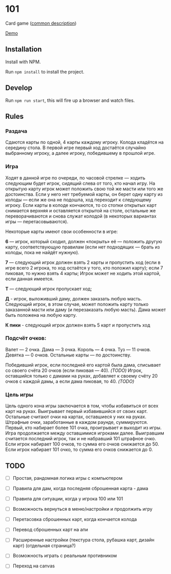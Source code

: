 # 101

Card game ([common description](https://ru.wikipedia.org/wiki/101_(%D0%B8%D0%B3%D1%80%D0%B0)))

[Demo](https://101-card-game.netlify.app/)

## Installation

Install with NPM.

Run `npm install` to install the project.

## Develop
Run `npm run start`, this will fire up a browser and watch files.


## Rules

### Раздача
Сдаются карты по одной, 4 карты каждому игроку. Колода кладётся на середину стола. В первой игре первый ход достаётся случайно выбранному игроку, а далее игроку, победившему в прошлой игре.

### Игра
Ходят в данной игре по очереди, по часовой стрелке — ходить следующим будет игрок, сидящий слева от того, кто начал игру. На открытую карту игрок может положить свою той же масти или того же достоинства. Если у него нет требуемой карты, он берет одну карту из колоды — если же она не подошла, ход переходит к следующему игроку. Если карты в колоде кончаются, то со стопки открытых карт снимается верхняя и оставляется открытой на столе, остальные же переворачиваются и снова служат колодой (в некоторых вариантах игры — перетасовываются).

Некоторые карты имеют свои особенности в игре:

**6** — игрок, который сходил, должен «покрыть» её — положить другую карту, соответствующую правилам (если нет подходящих — брать из колоды, пока не найдёт нужную). 

**7** — следующий игрок должен взять 2 карты и пропустить ход (если в игре всего 2 игрока, то ход остаётся у того, кто положил карту); eсли 7 пиковая, то нужно взять 4 карты; Игрок может не ходить этой картой, если данная имеется.

**Т** — следующий игрок пропускает ход;

**Д** - игрок, выложивший даму, должен заказать любую масть. Следующий игрок, в этом случае, может положить карту только заказанной масти или даму (и перезаказать любую масть). Дама может быть положена на любую карту.

**К пики** - следующий игрок должен взять 5 карт и пропустить ход 

### Подсчёт очков:
Валет — 2 очка.
Дама — 3 очка.
Король — 4 очка.
Туз — 11 очков.
Девятка — 0 очков.
Остальные карты — по достоинству.

Победивший игрок, если последней его картой была дама, списывает со своего счёта 20 очков (если пиковая — 40). *(TODO)*
Игрок, оставшийся только с дамами на руках, добавляет к своему счёту 20 очков с каждой дамы, а если дама пиковая, то 40. *(TODO)*


### Цель игры
Цель одного кона игры заключается в том, чтобы избавиться от всех карт на руках. Выигрывает первый избавившийся от своих карт. Остальные считают очки на картах, оставшиеся у них на руках. Штрафные очки, заработанные в каждом раунде, суммируются. Первый, кто набирает более 101 очка, проигрывает и выходит из игры. Игра продолжается между оставшимися игроками далее. Выигравшим считается последний игрок, так и не набравший 101 штрафное очко. Если игрок набирает 100 очков, то сумма его очков снижается до 50. Если игрок набирает 101 очко, то сумма его очков снижается до 0.


## TODO

- [ ] Простая, рандомная логика игры с компьютером
- [ ] Правила для дам, когда последняя сброшенная карта - дама
- [ ] Правила для ситуации, когда у игрока 100 или 101
- [ ] Возможность вернуться в меню/настройки и продолжить игру
- [ ] Перетасовка сброшенных карт, когда кончается колода
- [ ] Перевод сброшенных карт на апи
- [ ] Расширенные настройки (текстура стола,  рубашка карт, дизайн карт) (отдельная страница?)
- [ ] Возможность играть с реальным противником
- [ ] Переход на canvas

